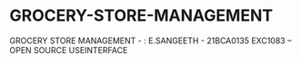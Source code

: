 # GROCERY-STORE-MANAGEMENT
GROCERY STORE MANAGEMENT - : E.SANGEETH - 21BCA0135 EXC1083 – OPEN SOURCE USEINTERFACE
